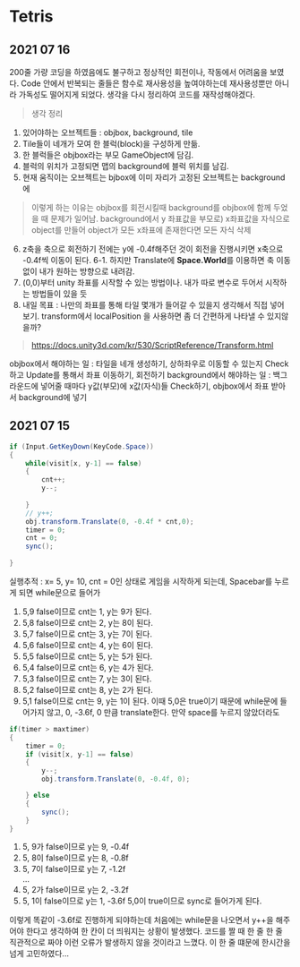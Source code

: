 # Tetris

## 2021 07 16
200줄 가량 코딩을 하였음에도 불구하고 정상적인 회전이나, 작동에서 어려움을 보였다. Code 안에서 반복되는 줄들은 함수로 재사용성을 높여야하는데 재사용성뿐만 아니라 가독성도 떨어지게 되었다.
생각을 다시 정리하여 코드를 재작성해야겠다. 
> 생각 정리
1. 있어야하는 오브젝트들 : objbox, background, tile
2. Tile들이 네개가 모여 한 블럭(block)을 구성하게 만듦.
3. 한 블럭들은 objbox라는 부모 GameObject에 담김.
4. 블럭의 위치가 고정되면 맵의 background에 블럭 위치를 남김.
5. 현재 움직이는 오브젝트는 bjbox에 이미 자리가 고정된 오브젝트는 background에
> 이렇게 하는 이유는 objbox를 회전시킬때 background를 objbox에 함께 두었을 때 문제가 일어남.
> background에서 y 좌표값을 부모로) x좌표값을 자식으로 object를 만들어 object가 모든 x좌표에 존재한다면 모든 자식 삭제
6. z축을 축으로 회전하기 전에는 y에 -0.4f해주던 것이 회전을 진행시키면 x축으로 -0.4f씩 이동이 된다.
6-1. 하지만 Translate에 **Space.World**를 이용하면 축 이동 없이 내가 원하는 방향으로 내려감.
7. (0,0)부터 unity 좌표를 시작할 수 있는 방법이나. 내가 따로 변수로 두어서 시작하는 방법들이 있을 듯
8. 내일 목표 : 나만의 좌표를 통해 타일 몇개가 들어갈 수 있을지 생각해서 직접 넣어보기. transform에서 localPosition 을 사용하면 좀 더 간편하게 나타낼 수 있지않을까?
> https://docs.unity3d.com/kr/530/ScriptReference/Transform.html

objbox에서 해야하는 일 : 타일을 네개 생성하기, 상하좌우로 이동할 수 있는지 Check하고 Update를 통해서 좌표 이동하기, 회전하기
background에서 해야하는 일 : 백그라운드에 넣어줄 때마다 y값(부모)에 x값(자식)들 Check하기, objbox에서 좌표 받아서 background에 넣기


## 2021 07 15

```CS
if (Input.GetKeyDown(KeyCode.Space))
{
    while(visit[x, y-1] == false)
    {
        cnt++;
        y--;
        
    }
    // y++;
    obj.transform.Translate(0, -0.4f * cnt,0);
    timer = 0;
    cnt = 0;
    sync();
    
}
```
실행추적 :
x= 5, y= 10, cnt = 0인 상태로 게임을 시작하게 되는데, Spacebar를 누르게 되면 while문으로 들어가 
1) 5,9 false이므로 cnt는 1, y는 9가 된다.
2) 5,8 false이므로 cnt는 2, y는 8이 된다.
3) 5,7 false이므로 cnt는 3, y는 7이 된다.
4) 5,6 false이므로 cnt는 4, y는 6이 된다.
5) 5,5 false이므로 cnt는 5, y는 5가 된다.
6) 5,4 false이므로 cnt는 6, y는 4가 된다.
7) 5,3 false이므로 cnt는 7, y는 3이 된다.
8) 5,2 false이므로 cnt는 8, y는 2가 된다.
9) 5,1 false이므로 cnt는 9, y는 1이 된다.
이때 5,0은 true이기 때문에 while문에 들어가지 않고, 0, -3.6f, 0 만큼 translate한다.
만약 space를 누르지 않았더라도

```CS
if(timer > maxtimer)
{
    timer = 0;
    if (visit[x, y-1] == false)
    {
        y--;
        obj.transform.Translate(0, -0.4f, 0);

    } else
    {
        sync();
    }
}
```
1) 5, 9가 false이므로 y는 9, -0.4f
2) 5, 8이 false이므로 y는 8, -0.8f
3) 5, 7이 false이므로 y는 7, -1.2f  
...
8) 5, 2가 false이므로 y는 2, -3.2f
9) 5, 1이 false이므로 y는 1, -3.6f
5,0이 true이므로 sync로 들어가게 된다.

이렇게 똑같이 -3.6f로 진행하게 되야하는데 처음에는 while문을 나오면서 y++을 해주어야 한다고 생각하여 한 칸이 더 띄워지는 상황이 발생했다. 
코드를 짤 때 한 줄 한 줄 직관적으로 짜야 이런 오류가 발생하지 않을 것이라고 느꼈다. 이 한 줄 떄문에 한시간을 넘게 고민하였다... 
